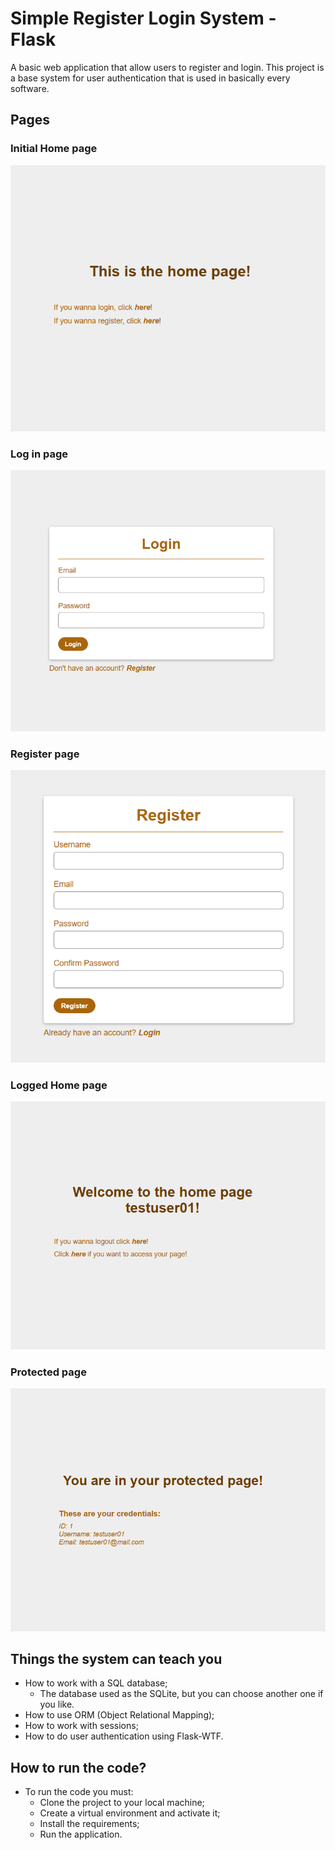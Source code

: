# Simple Register Login System - Flask

A basic web application that allow users to register and login. This project is a base system for user authentication that is used in basically every software.

## Pages

### Initial Home page

<img src="/imgs/initial_home.png">

### Log in page

<img src="/imgs/login.png">

### Register page

<img src="/imgs/register.png">

### Logged Home page

<img src="/imgs/logged_home.png">

### Protected page

<img src="/imgs/protected.png">

## Things the system can teach you

- How to work with a SQL database;
    - The database used as the SQLite, but you can choose another one if you like.
- How to use ORM (Object Relational Mapping);
- How to work with sessions;
- How to do user authentication using Flask-WTF.

## How to run the code?

- To run the code you must:
    - Clone the project to your local machine;
    - Create a virtual environment and activate it;
    - Install the requirements;
    - Run the application.